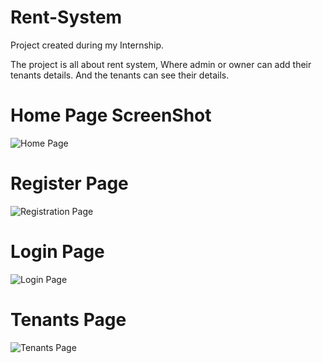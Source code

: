 
# Rent-System
Project created during my Internship.

The project is all about rent system, Where admin or owner  can add their tenants details.
And the tenants can see their details.

# Home Page ScreenShot
![Home Page](https://github.com/Mamta2907/Rent-System/assets/76945640/f771eec8-53fd-4b11-b984-ccdf51ae747f)

# Register Page

![Registration Page](https://github.com/Mamta2907/Rent-System/assets/76945640/d48cc242-0ae5-489b-9c6d-e1b62621f497)

# Login Page
![Login Page](https://github.com/Mamta2907/Rent-System/assets/76945640/8ee706c9-f50f-48c3-8538-2808291e91df)

# Tenants Page
![Tenants Page](https://github.com/Mamta2907/Rent-System/assets/76945640/5e7aa528-212d-461c-9a9f-7dd9c33ffaa8)






